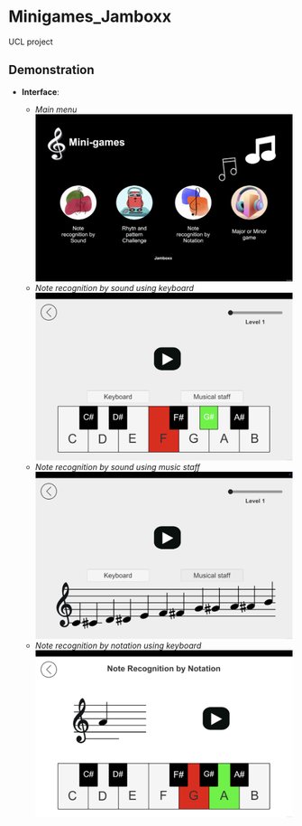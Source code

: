 # Minigames_Jamboxx
UCL project
## **Demonstration**

- **Interface**:

  - *Main menu*
    ![My Image](images/Screen1.png)
  - *Note recognition by sound using keyboard*
    ![My Image](images/Screen2.png)
  - *Note recognition by sound using music staff*
    ![My Image](images/Screen3.png)
  - *Note recognition by notation using keyboard*
    ![My Image](images/Screen4.png)
